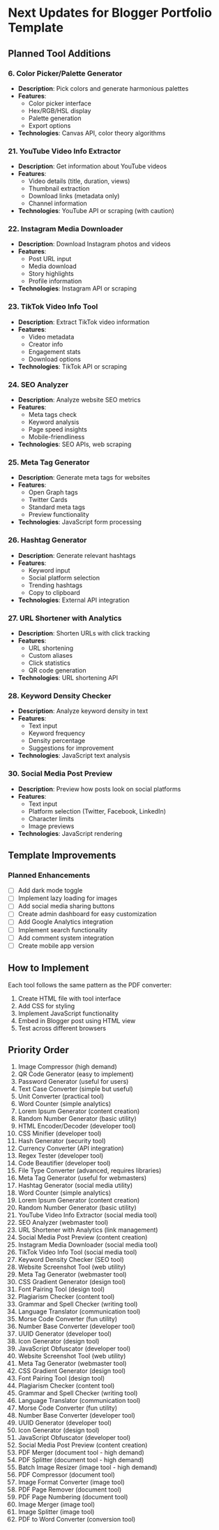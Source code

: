 # Next Updates for Blogger Portfolio Template

## Planned Tool Additions


### 6. Color Picker/Palette Generator
- **Description**: Pick colors and generate harmonious palettes
- **Features**:
  - Color picker interface
  - Hex/RGB/HSL display
  - Palette generation
  - Export options
- **Technologies**: Canvas API, color theory algorithms


### 21. YouTube Video Info Extractor
- **Description**: Get information about YouTube videos
- **Features**:
  - Video details (title, duration, views)
  - Thumbnail extraction
  - Download links (metadata only)
  - Channel information
- **Technologies**: YouTube API or scraping (with caution)

### 22. Instagram Media Downloader
- **Description**: Download Instagram photos and videos
- **Features**:
  - Post URL input
  - Media download
  - Story highlights
  - Profile information
- **Technologies**: Instagram API or scraping

### 23. TikTok Video Info Tool
- **Description**: Extract TikTok video information
- **Features**:
  - Video metadata
  - Creator info
  - Engagement stats
  - Download options
- **Technologies**: TikTok API or scraping

### 24. SEO Analyzer
- **Description**: Analyze website SEO metrics
- **Features**:
  - Meta tags check
  - Keyword analysis
  - Page speed insights
  - Mobile-friendliness
- **Technologies**: SEO APIs, web scraping

### 25. Meta Tag Generator
- **Description**: Generate meta tags for websites
- **Features**:
  - Open Graph tags
  - Twitter Cards
  - Standard meta tags
  - Preview functionality
- **Technologies**: JavaScript form processing

### 26. Hashtag Generator
- **Description**: Generate relevant hashtags
- **Features**:
  - Keyword input
  - Social platform selection
  - Trending hashtags
  - Copy to clipboard
- **Technologies**: External API integration

### 27. URL Shortener with Analytics
- **Description**: Shorten URLs with click tracking
- **Features**:
  - URL shortening
  - Custom aliases
  - Click statistics
  - QR code generation
- **Technologies**: URL shortening API

### 28. Keyword Density Checker
- **Description**: Analyze keyword density in text
- **Features**:
  - Text input
  - Keyword frequency
  - Density percentage
  - Suggestions for improvement
- **Technologies**: JavaScript text analysis


### 30. Social Media Post Preview
- **Description**: Preview how posts look on social platforms
- **Features**:
  - Text input
  - Platform selection (Twitter, Facebook, LinkedIn)
  - Character limits
  - Image previews
- **Technologies**: JavaScript rendering





## Template Improvements

### Planned Enhancements
- [ ] Add dark mode toggle
- [ ] Implement lazy loading for images
- [ ] Add social media sharing buttons
- [ ] Create admin dashboard for easy customization
- [ ] Add Google Analytics integration
- [ ] Implement search functionality
- [ ] Add comment system integration
- [ ] Create mobile app version

## How to Implement
Each tool follows the same pattern as the PDF converter:
1. Create HTML file with tool interface
2. Add CSS for styling
3. Implement JavaScript functionality
4. Embed in Blogger post using HTML view
5. Test across different browsers

## Priority Order
1. Image Compressor (high demand)
2. QR Code Generator (easy to implement)
3. Password Generator (useful for users)
4. Text Case Converter (simple but useful)
5. Unit Converter (practical tool)
6. Word Counter (simple analytics)
7. Lorem Ipsum Generator (content creation)
8. Random Number Generator (basic utility)
9. HTML Encoder/Decoder (developer tool)
10. CSS Minifier (developer tool)
11. Hash Generator (security tool)
12. Currency Converter (API integration)
13. Regex Tester (developer tool)
14. Code Beautifier (developer tool)
15. File Type Converter (advanced, requires libraries)
16. Meta Tag Generator (useful for webmasters)
17. Hashtag Generator (social media utility)
18. Word Counter (simple analytics)
19. Lorem Ipsum Generator (content creation)
20. Random Number Generator (basic utility)
21. YouTube Video Info Extractor (social media tool)
22. SEO Analyzer (webmaster tool)
23. URL Shortener with Analytics (link management)
24. Social Media Post Preview (content creation)
25. Instagram Media Downloader (social media tool)
26. TikTok Video Info Tool (social media tool)
27. Keyword Density Checker (SEO tool)
28. Website Screenshot Tool (web utility)
29. Meta Tag Generator (webmaster tool)
30. CSS Gradient Generator (design tool)
31. Font Pairing Tool (design tool)
32. Plagiarism Checker (content tool)
33. Grammar and Spell Checker (writing tool)
34. Language Translator (communication tool)
35. Morse Code Converter (fun utility)
36. Number Base Converter (developer tool)
37. UUID Generator (developer tool)
38. Icon Generator (design tool)
39. JavaScript Obfuscator (developer tool)
28. Website Screenshot Tool (web utility)
29. Meta Tag Generator (webmaster tool)
30. CSS Gradient Generator (design tool)
31. Font Pairing Tool (design tool)
32. Plagiarism Checker (content tool)
33. Grammar and Spell Checker (writing tool)
34. Language Translator (communication tool)
35. Morse Code Converter (fun utility)
36. Number Base Converter (developer tool)
37. UUID Generator (developer tool)
38. Icon Generator (design tool)
39. JavaScript Obfuscator (developer tool)
40. Social Media Post Preview (content creation)
41. PDF Merger (document tool - high demand)
42. PDF Splitter (document tool - high demand)
43. Batch Image Resizer (image tool - high demand)
44. PDF Compressor (document tool)
45. Image Format Converter (image tool)
46. PDF Page Remover (document tool)
47. PDF Page Numbering (document tool)
48. Image Merger (image tool)
49. Image Splitter (image tool)
50. PDF to Word Converter (conversion tool)